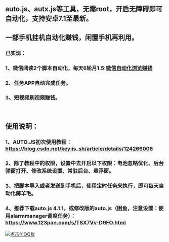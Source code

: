 ## auto.js、autx.js等工具，无需root，开启无障碍即可自动化，支持安卓7.1至最新。
## 一部手机挂机自动化赚钱，闲置手机再利用。

### 已实现：
### 1、微信阅读2个脚本自动化，每天6轮月1.5:[微信自动化浏览赚钱](./微信浏览赚钱.md)
### 2、任务APP自动完成任务。
### 3、短视频刷视频赚钱。
<br>

## 使用说明：
### 1、AUTO.JS初次使用教程：https://blog.csdn.net/keyiis_sh/article/details/124266006
### 2、除了教程中的权限，设置中去开启以下权限：电池忽略优化、后台弹窗打开、修改系统设置、常驻后台、悬浮窗。
### 3、把脚本导入或者发送到手机后，使用定时任务来执行，即可每天自动化薅羊毛。
### 4、推荐下载auto.js 4.1.1，或修改版的auto.js（困鱼，注意设置：使用alarmmanager调度任务）：https://www.123pan.com/s/TSX7Vv-D9FO.html









<a target="_blank" href="https://qm.qq.com/cgi-bin/qm/qr?k=ZgvYJLhMMLoksy5CR9vWs4d6hTckcUj0&jump_from=webapi&authKey=9s6LayOtmVH6dqBYI6+Buv1QCYQASsKCYSKp6XJRhbzfAtNgKU1IB4hyTUiJOARS"><img border="0" src="//pub.idqqimg.com/wpa/images/group.png" alt="点击加QQ群" title="点击加QQ群"></a>


